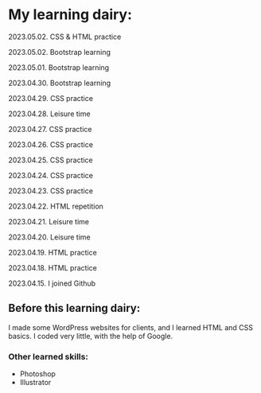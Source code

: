 <h1>My learning dairy:</h1>

2023.05.02. CSS & HTML practice

2023.05.02. Bootstrap learning 

2023.05.01. Bootstrap learning 

2023.04.30. Bootstrap learning 

2023.04.29. CSS practice

2023.04.28. Leisure time

2023.04.27. CSS practice

2023.04.26. CSS practice

2023.04.25. CSS practice

2023.04.24. CSS practice

2023.04.23. CSS practice

2023.04.22. HTML repetition

2023.04.21. Leisure time

2023.04.20. Leisure time

2023.04.19. HTML practice

2023.04.18. HTML practice

2023.04.15. I joined Github


<h2>Before this learning dairy: </h2>
I made some WordPress websites for clients, and I learned HTML and CSS basics. I coded very little, with the help of Google.

<h3>Other learned skills:</h3>
<ul>
<li>Photoshop</li>
<li>Illustrator</li>

</ul>

